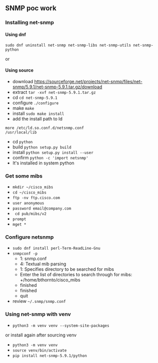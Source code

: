## SNMP poc work

### Installing net-snmp

#### Using dnf

```
sudo dnf uninstall net-snmp net-snmp-libs net-snmp-utils net-snmp-python
```

or 

#### Using source
- download https://sourceforge.net/projects/net-snmp/files/net-snmp/5.9.1/net-snmp-5.9.1.tar.gz/download
- extract `tar -xvf net-snmp-5.9.1.tar.gz`
- cd `cd net-snmp-5.9.1`
- configure `./configure`
- make `make`
- install `sudo make install`
- add the install path to ld

```
more /etc/ld.so.conf.d/netsnmp.conf 
/usr/local/lib
```

- cd `python`
- build `python setup.py build`
- install `python setup.py install --user`
- confirm `python -c 'import netsnmp'`
- It's installed in system python

### Get some mibs

- `mkdir ~/cisco_mibs`
- `cd ~/cisco_mibs`
- `ftp -nv ftp.cisco.com`
- `user anonymous`
- `password email@company.com`
- ` cd pub/mibs/v2`
- `prompt`
- `mget *`

### Configure netsnmp

- `sudo dnf install perl-Term-ReadLine-Gnu`
- `snmpconf -p`
    - 1: snmp.conf
    - 4: Textual mib parsing
    - 1: Specifies directory to be searched for mibs
    - Enter the list of directories to search through for mibs: +/home/bthornto/cisco_mibs
    - finished
    - finished
    - quit
- review `~/.snmp/snmp.conf`



### Using net-snmp with venv

- `python3 -m venv venv --system-site-packages`

or install again after sourcing venv

- `python3 -m venv venv`
- `source venv/bin/activate`
- `pip install net-snmp-5.9.1/python` 
